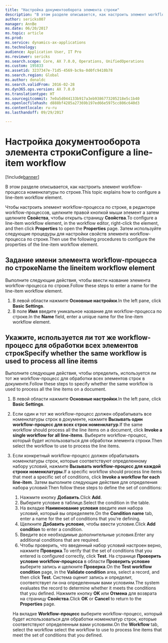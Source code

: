 ```yaml
---
title: "Настройка документооборота элемента строки"
description: "В этом разделе описывается, как настроить элемент workflow-процесса номенклатуры по строке."
author: sericks007
manager: AnnBe
ms.date: 06/20/2017
ms.topic: article
ms.prod: 
ms.service: dynamics-ax-applications
ms.technology: 
audience: Application User, IT Pro
ms.reviewer: sericks
ms.search.scope: Core, AX 7.0.0, Operations, UnifiedOperations
ms.custom: 195833
ms.assetid: 3237347e-71d5-4569-bc9a-0d0fc9410b78
ms.search.region: Global
ms.author: donaldc
ms.search.validFrom: 2016-02-28
ms.dyn365.ops.version: AX 7.0.0
ms.translationtype: HT
ms.sourcegitcommit: 7e0a5d044133b917a3eb9386773205218e5c1b40
ms.openlocfilehash: d888bf4285a27369b197ed66e5975cc806c640d3
ms.contentlocale: ru-ru
ms.lasthandoff: 09/29/2017

---
```


# <a name="configure-a-line-item-workflow"></a><span data-ttu-id="95101-103">Настройка документооборота элемента строки</span><span class="sxs-lookup"><span data-stu-id="95101-103">Configure a line-item workflow</span></span>

[!include[banner](../includes/banner.md)]


<span data-ttu-id="95101-104">В этом разделе описывается, как настроить элемент workflow-процесса номенклатуры по строке.</span><span class="sxs-lookup"><span data-stu-id="95101-104">This topic explains how to configure a line-item workflow element.</span></span>

<span data-ttu-id="95101-105">Чтобы настроить элемент workflow-процесса по строке, в редакторе workflow-процессов, щелкните правой кнопкой мыши элемент а затем щелкните **Свойства**, чтобы открыть страницу **Свойства**.</span><span class="sxs-lookup"><span data-stu-id="95101-105">To configure a line-item workflow element, in the workflow editor, right-click the element, and then click **Properties** to open the **Properties** page.</span></span> <span data-ttu-id="95101-106">Затем используйте следующие процедуры для настройки свойств элемента workflow-процесса по строке.</span><span class="sxs-lookup"><span data-stu-id="95101-106">Then use the following procedures to configure the properties of the line-item workflow element.</span></span>

## <a name="name-the-lineitem-workflow-element"></a><span data-ttu-id="95101-107">Задание имени элемента workflow-процесса по строке</span><span class="sxs-lookup"><span data-stu-id="95101-107">Name the lineitem workflow element</span></span>
<span data-ttu-id="95101-108">Выполните следующие действия, чтобы ввести название элемента workflow-процесса по строке.</span><span class="sxs-lookup"><span data-stu-id="95101-108">Follow these steps to enter a name for the line-item workflow element.</span></span>

1.  <span data-ttu-id="95101-109">В левой области нажмите **Основные настройки**.</span><span class="sxs-lookup"><span data-stu-id="95101-109">In the left pane, click **Basic Settings**.</span></span>
2.  <span data-ttu-id="95101-110">В поле **Имя** введите уникальное название для workflow-процесса по строке.</span><span class="sxs-lookup"><span data-stu-id="95101-110">In the **Name** field, enter a unique name for the line-item workflow element.</span></span>

## <a name="specify-whether-the-same-workflow-is-used-to-process-all-line-items"></a><span data-ttu-id="95101-111">Укажите, используется ли тот же workflow-процесс для обработки всех элементов строк</span><span class="sxs-lookup"><span data-stu-id="95101-111">Specify whether the same workflow is used to process all line items</span></span>
<span data-ttu-id="95101-112">Выполните следующие действия, чтобы определить, используется ли тот же workflow-процесс для обработки всех элементов строк в документе.</span><span class="sxs-lookup"><span data-stu-id="95101-112">Follow these steps to specify whether the same workflow is used to process all the line items on a document.</span></span>

1.  <span data-ttu-id="95101-113">В левой области нажмите **Основные настройки**.</span><span class="sxs-lookup"><span data-stu-id="95101-113">In the left pane, click **Basic Settings**.</span></span>
2.  <span data-ttu-id="95101-114">Если один и тот же workflow-процесс должен обрабатывать все номенклатуры строк в документе, нажмите **Вызывать один workflow-процесс для всех строк номенклатур**.</span><span class="sxs-lookup"><span data-stu-id="95101-114">If the same workflow should process all the line items on a document, click **Invoke a single workflow for all line-items**.</span></span> <span data-ttu-id="95101-115">Выберите workflow-процесс, который будет использоваться для обработки элемента строки.</span><span class="sxs-lookup"><span data-stu-id="95101-115">Then select the workflow to use to process the line items.</span></span>
3.  <span data-ttu-id="95101-116">Если конкретный workflow-процесс должен обрабатывать номенклатуры строк, которые соответствуют определенному набору условий, нажмите **Вызывать workflow-процесс для каждой строки номенклатуры**.</span><span class="sxs-lookup"><span data-stu-id="95101-116">If a specific workflow should process line items that meet a specific set of conditions, click **Invoke a workflow for each line-item**.</span></span> <span data-ttu-id="95101-117">Затем выполните следующие действия для определения набора условий:</span><span class="sxs-lookup"><span data-stu-id="95101-117">Then follow these steps to define the set of conditions:</span></span>
    1.  <span data-ttu-id="95101-118">Нажмите кнопку **Добавить**.</span><span class="sxs-lookup"><span data-stu-id="95101-118">Click **Add**.</span></span>
    2.  <span data-ttu-id="95101-119">Выберите условие в таблице.</span><span class="sxs-lookup"><span data-stu-id="95101-119">Select the condition in the table.</span></span>
    3.  <span data-ttu-id="95101-120">На вкладке **Наименование условия** введите имя набора условий, который вы определяете.</span><span class="sxs-lookup"><span data-stu-id="95101-120">On the **Condition name** tab, enter a name for the set of conditions that you're defining.</span></span>
    4.  <span data-ttu-id="95101-121">Щелкните **Добавить условие**, чтобы ввести условие.</span><span class="sxs-lookup"><span data-stu-id="95101-121">Click **Add condition** to enter a condition.</span></span>
    5.  <span data-ttu-id="95101-122">Введите все необходимые дополнительные условия.</span><span class="sxs-lookup"><span data-stu-id="95101-122">Enter any additional conditions that are required.</span></span>
    6.  <span data-ttu-id="95101-123">Чтобы проверить, что введенный набор условий настроен верно, нажмите **Проверка**.</span><span class="sxs-lookup"><span data-stu-id="95101-123">To verify that the set of conditions that you entered is configured correctly, click **Test**.</span></span> <span data-ttu-id="95101-124">На странице **Проверить условие workflow-процесса** в области **Проверить условие** выберите запись и щелкните **Проверка**.</span><span class="sxs-lookup"><span data-stu-id="95101-124">On the **Test workflow condition** page, in the **Validate condition** area, select a record, and then click **Test**.</span></span> <span data-ttu-id="95101-125">Система оценит запись и определит, соответствует ли она определенным вами условиям.</span><span class="sxs-lookup"><span data-stu-id="95101-125">The system evaluates the record to determine whether it meets the conditions that you defined.</span></span> <span data-ttu-id="95101-126">Нажмите кнопку **OK** или **Отмена** для возврата на страницу **Свойства**.</span><span class="sxs-lookup"><span data-stu-id="95101-126">Click **OK** or **Cancel** to return to the **Properties** page.</span></span>

    <span data-ttu-id="95101-127">На вкладке **Workflow-процесс** выберите workflow-процесс, который будет использоваться для обработки номенклатур строк, которые соответствуют определенным вами условиям.</span><span class="sxs-lookup"><span data-stu-id="95101-127">On the **Workflow** tab, select the workflow select the workflow to use to process line items that meet the set of conditions that you defined.</span></span>





